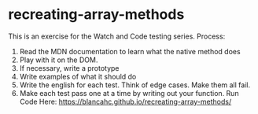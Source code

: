 # recreating-array-methods
This is an exercise for the Watch and Code testing series. 
Process:
1. Read the MDN documentation to learn what the native method does
2. Play with it on the DOM. 
3. If necessary, write a prototype
4. Write examples of what it should do
5. Write the english for each test. Think of edge cases. Make them all fail. 
6. Make each test pass one at a time by writing out your function.
Run Code Here: https://blancahc.github.io/recreating-array-methods/

